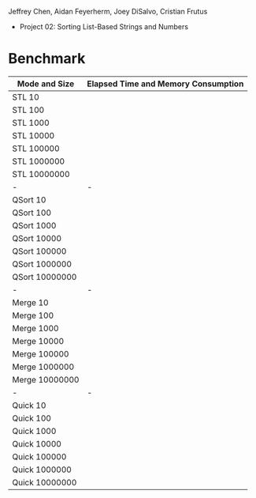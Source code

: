 Jeffrey Chen, Aidan Feyerherm, Joey DiSalvo, Cristian Frutus
- Project 02: Sorting List-Based Strings and Numbers
# Benchmark

| Mode and Size | Elapsed Time and Memory Consumption |
|------------------------------------|---------------------------------------------------------|
| STL 10 |  | 
| STL 100 |  | 
| STL 1000 |  | 
| STL 10000 |  | 
| STL 100000 |  | 
| STL 1000000 |  | 
| STL 10000000 |  |
| - | - |
| QSort 10 |  | 
| QSort 100 |  | 
| QSort 1000 |  | 
| QSort 10000 |  | 
| QSort 100000 |  | 
| QSort 1000000 |  | 
| QSort 10000000 |  |
| - | - |
| Merge 10 |  | 
| Merge 100 |  | 
| Merge 1000 |  | 
| Merge 10000 |  | 
| Merge 100000 |  | 
| Merge 1000000 |  | 
| Merge 10000000 |  |
| - | - |
| Quick 10 |  | 
| Quick 100 |  | 
| Quick 1000 |  | 
| Quick 10000 |  | 
| Quick 100000 |  | 
| Quick 1000000 |  | 
| Quick 10000000 |  |
